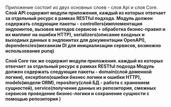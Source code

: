 Приложение состоит из двух основных слоев - слоя Api и слоя Core.
**Слой API содержит модули приложения, каждый из которых отвечает за отдельный ресурс в рамках RESTful подхода.
Модуль должен содержать следующие пакеты - controllers(имплементация эндпоинтов,
вызовов методов сервисов + обработка бизнес-правил и их маппинг на ошибки HTTP),
serializers(описание входных и выходных данных в эндпоинтах для документации OpenAPI),
dependencies(механизм DI для инициализации сервисов, возможно использование punq)**

**Слой Core так же содержит модули приложения. каждый из которых отвечает за отдельный ресурс в рамках RESTful подхода
Модуль должен содержать следующие пакеты - domain(слой доменной логики), exceptions(ошибки бизнес логики и ошибки HTTP),
models(модели ORM), repository(слой БД - работа с хранением сущностей), 
service(получение данных из репозитория, смежных сервисов проведение бизнес-логики
и сохранение сущности с помощью репозитория
)**
